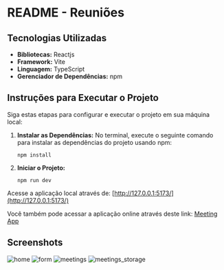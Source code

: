 # README - Reuniões

## Tecnologias Utilizadas
- **Bibliotecas:** Reactjs
- **Framework:** Vite  
- **Linguagem:** TypeScript
- **Gerenciador de Dependências:** npm

## Instruções para Executar o Projeto

Siga estas etapas para configurar e executar o projeto em sua máquina local:

1. **Instalar as Dependências:** No terminal, execute o seguinte comando para instalar as dependências do projeto usando npm:
   ```
   npm install
   ```

2. **Iniciar o Projeto:** 
   ```
   npm run dev
   ```

Acesse a aplicação local através de: [http://127.0.0.1:5173/](http://127.0.0.1:5173/)

Você também pode acessar a aplicação online através deste link: [Meeting App](https://mettings.vercel.app/)

## Screenshots

![home](https://github.com/AdrianaMessias/Mettings/assets/108622704/a5ff2e84-0b5b-4f69-ab61-f629af7f4e86)
![form](https://github.com/AdrianaMessias/Mettings/assets/108622704/4c834c40-a3c7-41d6-93e8-cd4ddf48c32b)
![meetings](https://github.com/AdrianaMessias/Mettings/assets/108622704/81086697-8d68-4342-89aa-bd12ee7d0e79)
![meetings_storage](https://github.com/AdrianaMessias/Mettings/assets/108622704/d816c5a2-45f9-4501-9bae-f53bd67c8895)
